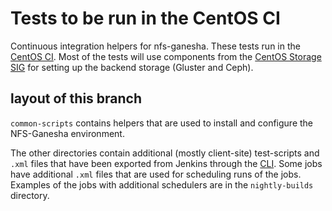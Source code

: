 # Tests to be run in the CentOS CI
Continuous integration helpers for nfs-ganesha. These tests run in the [CentOS
CI](https://ci.centos.org/view/NFS-Ganesha). Most of the tests will use
components from the [CentOS Storage
SIG](https://wiki.centos.org/SpecialityGroups/Storage) for setting up the
backend storage (Gluster and Ceph).

## layout of this branch
`common-scripts` contains helpers that are used to install and configure the
NFS-Ganesha environment.

The other directories contain additional (mostly client-site) test-scripts and
`.xml` files that have been exported from Jenkins through the
[CLI](https://ci.centos.org/cli). Some jobs have additional `.xml` files that
are used for scheduling runs of the jobs. Examples of the jobs with additional
schedulers are in the `nightly-builds` directory.
